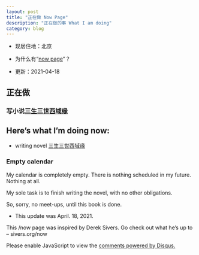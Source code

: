 ```yaml
---
layout: post
title: "正在做 Now Page"
description: "正在做的事 What I am doing"
category: blog
---
```

- 现居住地：北京

- 为什么有“[now page](http://nownownow.com/about)”？


- 更新：2021-04-18


## 正在做

### 写小说[三生三世西域缘](http://violettianjie.com/xiyu)


## Here’s what I’m doing now:

- writing novel [三生三世西域缘](http://violettianjie.com/xiyu)


### Empty calendar

My calendar is completely empty. There is nothing scheduled in my future. Nothing at all. 

My sole task is to finish writing the novel, with no other obligations.

So, sorry, no meet-ups,  until this book is done.



- This update was April. 18, 2021.

This /now page was inspired by Derek Sivers. Go check out what he’s up to – sivers.org/now 


<div id="disqus_thread"></div>
<script>

/**
*  RECOMMENDED CONFIGURATION VARIABLES: EDIT AND UNCOMMENT THE SECTION BELOW TO INSERT DYNAMIC VALUES FROM YOUR PLATFORM OR CMS.
*  LEARN WHY DEFINING THESE VARIABLES IS IMPORTANT: https://disqus.com/admin/universalcode/#configuration-variables*/
/*
var disqus_config = function () {
this.page.url = https://violettianjie.github.io;  // Replace PAGE_URL with your page's canonical URL variable
this.page.identifier = https://violettianjie.github.io; // Replace PAGE_IDENTIFIER with your page's unique identifier variable
};
*/
(function() { // DON'T EDIT BELOW THIS LINE
var d = document, s = d.createElement('script');
s.src = 'https://https-violettianjie-github-io-1.disqus.com/embed.js';
s.setAttribute('data-timestamp', +new Date());
(d.head || d.body).appendChild(s);
})();
</script>
<noscript>Please enable JavaScript to view the <a href="https://disqus.com/?ref_noscript">comments powered by Disqus.</a></noscript>



